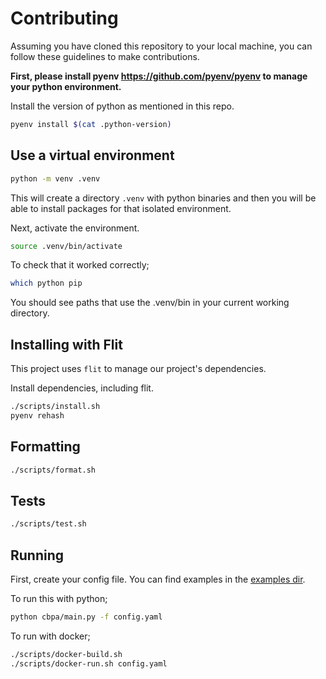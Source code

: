 # Contributing

Assuming you have cloned this repository to your local machine, you can follow these guidelines to make contributions.

**First, please install pyenv https://github.com/pyenv/pyenv to manage your python environment.**

Install the version of python as mentioned in this repo.

```sh
pyenv install $(cat .python-version)
```

## Use a virtual environment

```sh
python -m venv .venv
```

This will create a directory `.venv` with python binaries and then you will be able to install packages for that isolated environment.

Next, activate the environment.

```sh
source .venv/bin/activate
```

To check that it worked correctly;

```sh
which python pip
```

You should see paths that use the .venv/bin in your current working directory.

## Installing with Flit

This project uses `flit` to manage our project's dependencies.

Install dependencies, including flit.

```sh
./scripts/install.sh
pyenv rehash
```

## Formatting

```sh
./scripts/format.sh
```

## Tests

```sh
./scripts/test.sh
```

## Running

First, create your config file. You can find examples in the [examples dir](./examples).

To run this with python;

```sh
python cbpa/main.py -f config.yaml
```

To run with docker;

```sh
./scripts/docker-build.sh
./scripts/docker-run.sh config.yaml
```
